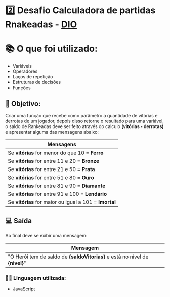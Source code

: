 # 2️⃣ Desafio Calculadora de partidas Rnakeadas - [DIO](https://www.dio.me)

# 📚 O que foi utilizado:
- Variáveis
- Operadores
- Laços de repetição
- Estruturas de decisões
- Funções

## 📌 Objetivo:
Criar uma função que recebe como parâmetro a quantidade de vitórias e derrotas de um jogador, depois disso retorne o resultado para uma variável, o saldo de Rankeadas deve ser feito através do calculo **(vitórias - derrotas)** e apresentar alguma das mensagens abaixo:

| **Mensagens**| 
| ------------- | 
| Se **vitórias** for menor do que 10 = **Ferro**|
| Se **vitórias** for entre 11 e 20 = **Bronze**|
| Se **vitórias** for entre 21 e 50 = **Prata**|
| Se **vitórias** for entre 51 e 80 = **Ouro**|
| Se **vitórias** for entre 81 e 90 = **Diamante**|
| Se **vitórias** for entre 91 e 100 = **Lendário**|
| Se **vitórias** for maior ou igual a 101 = **Imortal**|


## 💻 Saída
Ao final deve se exibir uma mensagem:

| **Mensagem**| 
| ------------- | 
| "O Herói tem de saldo de **{saldoVitorias}** e está no nível de **{nivel}**"|

### 👨‍💻 Linguagem utilizada:
- JavaScript
